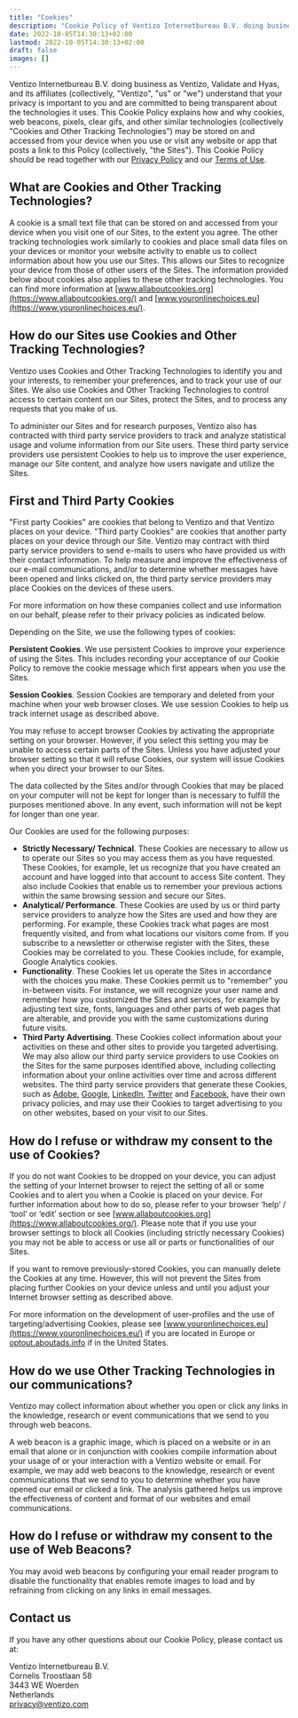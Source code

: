 ```yaml
---
title: "Cookies"
description: "Cookie Policy of Ventizo Internetbureau B.V. doing business as Ventizo, Validate and Hyas, and its affiliates."
date: 2022-10-05T14:30:13+02:00
lastmod: 2022-10-05T14:30:13+02:00
draft: false
images: []
---
```


Ventizo Internetbureau B.V. doing business as Ventizo, Validate and Hyas, and its affiliates (collectively, "Ventizo", "us" or "we") understand that your privacy is important to you and are committed to being transparent about the technologies it uses. This Cookie Policy explains how and why cookies, web beacons, pixels, clear gifs, and other similar technologies (collectively "Cookies and Other Tracking Technologies") may be stored on and accessed from your device when you use or visit any website or app that posts a link to this Policy (collectively, "the Sites"). This Cookie Policy should be read together with our [Privacy Policy](/privacy/) and our [Terms of Use](/terms/).

## What are Cookies and Other Tracking Technologies?

A cookie is a small text file that can be stored on and accessed from your device when you visit one of our Sites, to the extent you agree. The other tracking technologies work similarly to cookies and place small data files on your devices or monitor your website activity to enable us to collect information about how you use our Sites. This allows our Sites to recognize your device from those of other users of the Sites. The information provided below about cookies also applies to these other tracking technologies. You can find more information at [www.allaboutcookies.org](https://www.allaboutcookies.org/) and [www.youronlinechoices.eu](https://www.youronlinechoices.eu/).

## How do our Sites use Cookies and Other Tracking Technologies?

Ventizo uses Cookies and Other Tracking Technologies to identify you and your interests, to remember your preferences, and to track your use of our Sites. We also use Cookies and Other Tracking Technologies to control access to certain content on our Sites, protect the Sites, and to process any requests that you make of us.

To administer our Sites and for research purposes, Ventizo also has contracted with third party service providers to track and analyze statistical usage and volume information from our Site users. These third party service providers use persistent Cookies to help us to improve the user experience, manage our Site content, and analyze how users navigate and utilize the Sites.

## First and Third Party Cookies

"First party Cookies" are cookies that belong to Ventizo and that Ventizo places on your device. "Third party Cookies" are cookies that another party places on your device through our Site. Ventizo may contract with third party service providers to send e-mails to users who have provided us with their contact information. To help measure and improve the effectiveness of our e-mail communications, and/or to determine whether messages have been opened and links clicked on, the third party service providers may place Cookies on the devices of these users.

For more information on how these companies collect and use information on our behalf, please refer to their privacy policies as indicated below.

Depending on the Site, we use the following types of cookies:

__Persistent Cookies__. We use persistent Cookies to improve your experience of using the Sites. This includes recording your acceptance of our Cookie Policy to remove the cookie message which first appears when you use the Sites.

__Session Cookies__. Session Cookies are temporary and deleted from your machine when your web browser closes. We use session Cookies to help us track internet usage as described above.

You may refuse to accept browser Cookies by activating the appropriate setting on your browser. However, if you select this setting you may be unable to access certain parts of the Sites. Unless you have adjusted your browser setting so that it will refuse Cookies, our system will issue Cookies when you direct your browser to our Sites.

The data collected by the Sites and/or through Cookies that may be placed on your computer will not be kept for longer than is necessary to fulfill the purposes mentioned above. In any event, such information will not be kept for longer than one year.

Our Cookies are used for the following purposes:

- __Strictly Necessary/ Technical__. These Cookies are necessary to allow us to operate our Sites so you may access them as you have requested. These Cookies, for example, let us recognize that you have created an account and have logged into that account to access Site content. They also include Cookies that enable us to remember your previous actions within the same browsing session and secure our Sites.
- __Analytical/ Performance__.  These Cookies are used by us or third party service providers to analyze how the Sites are used and how they are performing. For example, these Cookies track what pages are most frequently visited, and from what locations our visitors come from. If you subscribe to a newsletter or otherwise register with the Sites, these Cookies may be correlated to you. These Cookies include, for example, Google Analytics cookies.
- __Functionality__. These Cookies let us operate the Sites in accordance with the choices you make. These Cookies permit us to "remember" you in-between visits. For instance, we will recognize your user name and remember how you customized the Sites and services, for example by adjusting text size, fonts, languages and other parts of web pages that are alterable, and provide you with the same customizations during future visits.
- __Third Party Advertising__. These Cookies collect information about your activities on these and other sites to provide you targeted advertising. We may also allow our third party service providers to use Cookies on the Sites for the same purposes identified above, including collecting information about your online activities over time and across different websites. The third party service providers that generate these Cookies, such as [Adobe](https://www.adobe.com/privacy/policy.html), [Google](https://policies.google.com/privacy), [LinkedIn](https://www.linkedin.com/legal/privacy-policy), [Twitter](https://twitter.com/en/privacy) and [Facebook](https://www.facebook.com/policy.php), have their own privacy policies, and may use their Cookies to target advertising to you on other websites, based on your visit to our Sites.

## How do I refuse or withdraw my consent to the use of Cookies?

If you do not want Cookies to be dropped on your device, you can adjust the setting of your Internet browser to reject the setting of all or some Cookies and to alert you when a Cookie is placed on your device. For further information about how to do so, please refer to your browser ‘help’ / ‘tool’ or ‘edit’ section or see [www.allaboutcookies.org](https://www.allaboutcookies.org/). Please note that if you use your browser settings to block all Cookies (including strictly necessary Cookies) you may not be able to access or use all or parts or functionalities of our Sites.

If you want to remove previously-stored Cookies, you can manually delete the Cookies at any time. However, this will not prevent the Sites from placing further Cookies on your device unless and until you adjust your Internet browser setting as described above.

For more information on the development of user-profiles and the use of targeting/advertising Cookies, please see [www.youronlinechoices.eu](https://www.youronlinechoices.eu/) if you are located in Europe or [optout.aboutads.info](https://optout.aboutads.info/) if in the United States.

## How do we use Other Tracking Technologies in our communications?

Ventizo may collect information about whether you open or click any links in the knowledge, research or event communications that we send to you through web beacons.

A web beacon is a graphic image, which is placed on a website or in an email that alone or in conjunction with cookies compile information about your usage of or your interaction with a Ventizo website or email. For example, we may add web beacons to the knowledge, research or event communications that we send to you to determine whether you have opened our email or clicked a link. The analysis gathered helps us improve the effectiveness of content and format of our websites and email communications.

## How do I refuse or withdraw my consent to the use of Web Beacons?

You may avoid web beacons by configuring your email reader program to disable the functionality that enables remote images to load and by refraining from clicking on any links in email messages.

## Contact us

If you have any other questions about our Cookie Policy, please contact us at:

Ventizo Internetbureau B.V.\
Cornelis Troostlaan 58\
3443 WE Woerden\
Netherlands\
[privacy@ventizo.com](mailto:privacy@ventizo.com)
